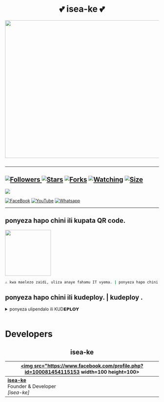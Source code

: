 <div align="center"><h1>💕 isea-ke 💕</h1><a href="https://github.com/Sithuwa/SITHUWA-BOT-MD"><img src="https://telegra.ph/file/photo_2023-10-29_23-20-34.jpg" width="650" height="450"></a></div>

<p align="center">
  <a href="#"><img src="http://readme-typing-svg.herokuapp.com?color=d1fa02&center=true&vCenter=true&multiline=false&lines=isea+ke+WHATSAPp+BOT" alt="">
</p>

***

<a href="https://github.com/iseake/iseake"><img title="Followers" src="https://img.shields.io/github/followers/iseake?e=flat-square">
<a href="https://github.com/iseke/iseake/stargazers/"><img title="Stars" src="https://img.shields.io/github/stars/iseake/iseake?color=blue&style=flat-square"></a>
<a href="https://github.com/iseake/iseake/network/members"><img title="Forks" src="https://img.shields.io/github/forks/iseake/iseake?color=red&style=flat-square"></a>
<a href="https://github.com/iseake/iseake/watchers"><img title="Watching" src="https://img.shields.io/github/watchers/iseake/iseake?label=Watchers&color=blue&style=flat-square"></a>
<a href="https://github.com/iseake/iseake"><img title="Size" src="https://img.shields.io/github/repo-size/Sithuwa/iseake?style=flat-square&color=green"></a>
---
<a align="center"><img src="https://profile-counter.glitch.me/iseake/count.svg" /></a>

<a href="https://www.facebook.com/profile.php?id=100081454115153"><img alt="FaceBook" src="https://img.shields.io/badge/-FaceBook%20-lightgrey?style=for-the-badge&logo=facebook&logoColor=blue"/></a>
<a href="https://www.youtube.com/channel/UCFC9FIIqPxJ0r5Zut8YjT6g"><img alt="YouTube" src="https://img.shields.io/badge/-YouTube%20-lightgrey?style=for-the-badge&logo=YouTube&logoColor=red"/></a>
<a href="https://chat.whatsapp.com/IZpUGOxDi9vEogXXyY9Mpi"><img alt="Whatsapp" src="https://img.shields.io/badge/-Whatsapp%20-lightgrey?style=for-the-badge&logo=Whatsapp&logoColor=Green"/></a>

  
***

## ponyeza hapo chini ili kupata QR code.

<div align="left"><a href="https://replit.com/@kipronoemmanuel/iseake-1#Console"><img src="https://repl.it/badge/github/quiec/whatsasena" width="150" ></a></div>

```bash
⚠️ kwa maelezo zaidi, uliza anaye fahamu IT vyema. | ponyeza hapo chini.
```

## ponyeza hapo chini ili kudeploy. | kudeploy .
 
 <details close>
<summary>ponyeza ulipendalo ili KUD𝗘𝗣𝗟𝗢𝗬</summary>
 
<br><br>   
   
<h4 align="center"> Deploy on Repl.it
</h4>

<p align="center" >
    <a href="https://repl.it/github/iseake/iseake">
    <img src="https://i.ibb.co/zrB5kMh/deploy-on-repl.jpg" width="170px" alt="Deploy on Repl.it" >
    </a>
</p>

<p align="center" >
<a href="https://youtu.be/6q7f1RmKaVw?si=aHENSzI1TVcDmlwp">
    <img src="https://telegra.ph/file/ae251b53658a5505965ad.png" width="170px" alt="Deploy on Repl.it" >
    </a>
</p>

<p align="center" >
    <br>
    __________________________
    <br>
</p>


<br>
 
<h4 align="center"> Deploy on Heroku
</h4>

</p>

<p align="center" >
    <a href="https://heroku.com/deploy?template=https://github.com/iseake/iseake">
    <img src="https://www.herokucdn.com/deploy/button.png" width="160px" alt="Deploy on Heroku" >
    </a>

</p>

<p align="center" >
<a href="https://youtu.be/HumCsC4MjzI?si=w1U1C5wLSkZ7u7o7">
    <img src="https://telegra.ph/file/ae251b53658a5505965ad.png" width="170px" alt="Deploy on Repl.it" >
    </a>
</p>

<p align="center" >
    <br>
  __________________________
    <br>
</p>

<br>
      
<h4 align="center"> Deploy on Koyeb
</h4>
      
<p align="center">
    <a href="https://app.koyeb.com/apps/deploy?type=git&repository=github.com/Sithuwa/SITHUWA-MD&branch=main&env[SESSION_ID]&env[OWNER_NUMBER]=+254796979806&env[MONGODB_URI]&&env[OWNER_NAME]=isea&env[KOYEB_API]&env[PREFIX]=.&env[ALIVE_IMG]=https://telegra.ph/file/f9e51e5d61e439020720a.jpg&env[global_url]=instagram.com&env[FAKE_COUNTRY_CODE]=92&env[READ_MESSAGE]=false&env[DISABLE_PM]=false&env[WORKTYPE]=public&env[THEME]=sithuwa-md&env[PACK_INFO]=isea-ke;BY-iseaA&name=isea&env[KOYEB_NAME]=isea&env[ANTILINK_VALUES]=chat.whatsapp.com&env[PORT]=8000)">
    <img src="https://www.koyeb.com/static/images/deploy/button.svg" alt="Deploy on Koyeb" width="155px">
    </a>
   
</p>


<p align="center" >
    <br>
    __________________________
    <br>
<h4 align="center"> Deploy on Mogenius
</h4>
  
<p align="center">
    <a href="https://studio.mogenius.com/">
    <img src="https://www.cloudflare.com/static/90073b1e5bd8a0765640a20febb3dc22/mogenius_logo_quer.png" alt="Deploy on Mogenius" width="170px">
    </a>
  
<p align="center" >
    <br>
    __________________________
    <br>
</p>

<br>

<h4 align="center"> Deploy on Uffizzi
</h4>
  
<p align="center">
    <a href="https://www.uffizzi.com/">
    <img src="https://i.ibb.co/Y29Kv4X/Screenshot-195.png" alt="Deploy on Uffizzi" width="125px">
    </a>
    
</p>

<br>

<h4 align="center"> Deploy on BoxMineWorld
</h4>
  
<p align="center">
    <a href="https://dash.boxmineworld.com/">
    <img src="https://graph.org/file/2af0e67f320986702ea24.jpg" alt="Deploy on Boxmineworld" width="175px">
    </a>
    <br>

</p>

<p align="center" >
    <br>
    __________________________
    <br>
</p>



</details>

<br>

# Developers

<h2 align="center">isea-ke
</h2>

  <p align="center">
    
| <a href="https://www.facebook.com/photo?fbid=306078975450571&set=a.102390952486042.jpg"><img src="https://www.facebook.com/profile.php?id=100081454115153 width=100 height=100></a> |
|---|
| **[isea-ke](https://github.com/iseake)**</br>Founder & Developer</br>*[isea-ke]* |
  </p>

